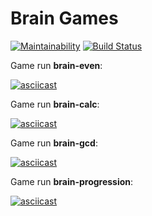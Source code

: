 # Brain Games

[![Maintainability](https://api.codeclimate.com/v1/badges/dbb952037b2615a83a08/maintainability)](https://codeclimate.com/github/alezi06/frontend-project-lvl1/maintainability)
[![Build Status](https://travis-ci.org/alezi06/frontend-project-lvl1.svg?branch=master)](https://travis-ci.org/alezi06/frontend-project-lvl1)

Game run **brain-even**:

[![asciicast](https://asciinema.org/a/TZUksDB1fEAOH5Pzekqsr1GjC.svg)](https://asciinema.org/a/TZUksDB1fEAOH5Pzekqsr1GjC)

Game run **brain-calc**:

[![asciicast](https://asciinema.org/a/pXdDA6qOW8fmQOSzWsIs76xvO.svg)](https://asciinema.org/a/pXdDA6qOW8fmQOSzWsIs76xvO)

Game run **brain-gcd**:

[![asciicast](https://asciinema.org/a/zWTIcyKRJQRYBBUfLXydymMAM.svg)](https://asciinema.org/a/zWTIcyKRJQRYBBUfLXydymMAM)

Game run **brain-progression**:

[![asciicast](https://asciinema.org/a/7TogwTv27OBt4gjDrS1HlhaPd.svg)](https://asciinema.org/a/7TogwTv27OBt4gjDrS1HlhaPd)